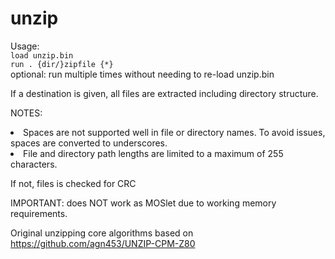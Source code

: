 # unzip

Usage: <br>
`load unzip.bin`<br>
`run . {dir/}zipfile {*}`<br>
optional: run multiple times without needing to re-load unzip.bin

If a destination is given, all files are extracted including directory structure.

NOTES:
<li>Spaces are not supported well in file or directory names. To avoid issues, spaces are converted to underscores.</li>
<li>File and directory path lengths are limited to a maximum of 255 characters.</li>

If not, files is checked for CRC

IMPORTANT: does NOT work as MOSlet due to working memory requirements.

Original unzipping core algorithms based on https://github.com/agn453/UNZIP-CPM-Z80 
